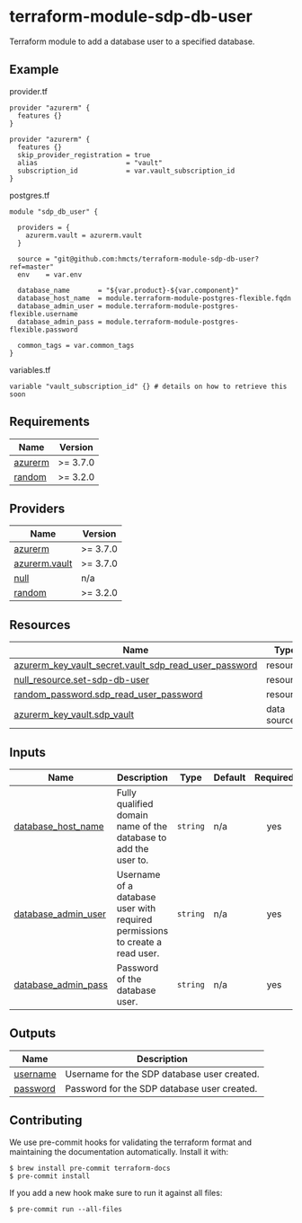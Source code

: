 # terraform-module-sdp-db-user
Terraform module to add a database user to a specified database.

## Example

provider.tf
```hcl
provider "azurerm" {
  features {}
}

provider "azurerm" {
  features {}
  skip_provider_registration = true
  alias                      = "vault"
  subscription_id            = var.vault_subscription_id
}
```

postgres.tf
```hcl
module "sdp_db_user" {

  providers = {
    azurerm.vault = azurerm.vault
  }
  
  source = "git@github.com:hmcts/terraform-module-sdp-db-user?ref=master"
  env    = var.env
  
  database_name       = "${var.product}-${var.component}"
  database_host_name  = module.terraform-module-postgres-flexible.fqdn
  database_admin_user = module.terraform-module-postgres-flexible.username
  database_admin_pass = module.terraform-module-postgres-flexible.password
  
  common_tags = var.common_tags
}
```

variables.tf
```hcl
variable "vault_subscription_id" {} # details on how to retrieve this soon
```


<!-- BEGIN_TF_DOCS -->
## Requirements

| Name | Version |
|------|---------|
| <a name="requirement_azurerm"></a> [azurerm](#requirement\_azurerm) | >= 3.7.0 |
| <a name="requirement_random"></a> [random](#requirement\_random) | >= 3.2.0 |

## Providers

| Name | Version |
|------|---------|
| <a name="provider_azurerm"></a> [azurerm](#provider\_azurerm) | >= 3.7.0 |
| <a name="provider_azurerm.vault"></a> [azurerm.vault](#provider\_azurerm.vault) | >= 3.7.0 |
| <a name="provider_null"></a> [null](#provider\_null) | n/a |
| <a name="provider_random"></a> [random](#provider\_random) | >= 3.2.0 |

## Resources

| Name | Type |
|------|------|
| [azurerm_key_vault_secret.vault_sdp_read_user_password](https://registry.terraform.io/providers/hashicorp/azurerm/latest/docs/resources/key_vault_secret) | resource |
| [null_resource.set-sdp-db-user](https://registry.terraform.io/providers/hashicorp/null/latest/docs/resources/resource) | resource |
| [random_password.sdp_read_user_password](https://registry.terraform.io/providers/hashicorp/random/latest/docs/resources/password) | resource |
| [azurerm_key_vault.sdp_vault](https://registry.terraform.io/providers/hashicorp/azurerm/latest/docs/data-sources/key_vault) | data source |

## Inputs

| Name | Description | Type | Default | Required |
|------|-------------|------|---------|:--------:|
| <a name="input_database_host_name"></a> [database\_host\_name](#input\_database\_host\_name) | Fully qualified domain name of the database to add the user to. | `string` | n/a | yes |
| <a name="input_database_admin_user"></a> [database\_admin\_user](#input\_database\_admin\_user) | Username of a database user with required permissions to create a read user. | `string` | n/a | yes |
| <a name="input_database_admin_pass"></a> [database\_admin\_pass](#input\_database\_admin\_pass) | Password of the database user. | `string` | n/a | yes |

## Outputs

| Name | Description |
|------|-------------|
| <a name="output_sdp_username"></a> [username](#output\_username) | Username for the SDP database user created. |
| <a name="output_sdp_password"></a> [password](#output\_password) | Password for the SDP database user created. |
<!-- END_TF_DOCS -->

## Contributing

We use pre-commit hooks for validating the terraform format and maintaining the documentation automatically.
Install it with:

```shell
$ brew install pre-commit terraform-docs
$ pre-commit install
```

If you add a new hook make sure to run it against all files:
```shell
$ pre-commit run --all-files
```
